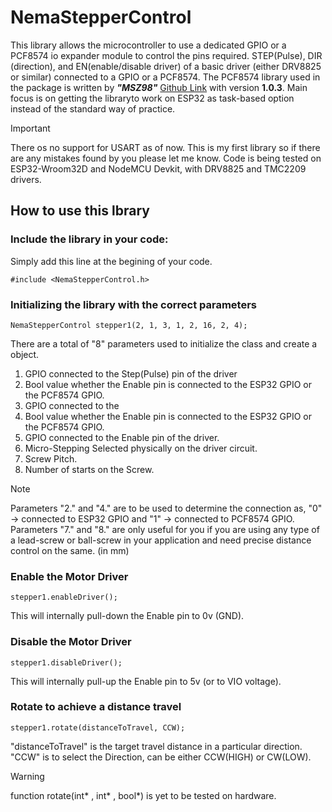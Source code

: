 # NemaStepperControl
This library allows the microcontroller to use a dedicated GPIO or a PCF8574 io expander module to control the pins required. STEP(Pulse), DIR (direction), and EN(enable/disable driver) of a basic driver (either DRV8825 or similar) connected to a GPIO or a PCF8574.
The PCF8574 library used in the package is written by ***"MSZ98"*** [Github Link](https://github.com/MSZ98/pcf8574) with version **1.0.3**.
Main focus is on getting the libraryto work on ESP32 as task-based option instead of the standard way of practice.

> [!IMPORTANT]
> There os no support for USART as of now.
> This is my first library so if there are any mistakes found by you please let me know.
> Code is being tested on ESP32-Wroom32D and NodeMCU Devkit, with DRV8825 and TMC2209 drivers.

## How to use this lbrary

### Include the library in your code:
Simply add this line at the begining of your code.
```
#include <NemaStepperControl.h>
```

### Initializing the library with the correct parameters

```
NemaStepperControl stepper1(2, 1, 3, 1, 2, 16, 2, 4);
```
There are a total of "8" parameters used to initialize the class and create a object.
1. GPIO connected to the Step(Pulse) pin of the driver
2. Bool value whether the Enable pin is connected to the ESP32 GPIO or the PCF8574 GPIO.
3. GPIO connected to the 
4. Bool value whether the Enable pin is connected to the ESP32 GPIO or the PCF8574 GPIO.
5. GPIO connected to the Enable pin of the driver.
6. Micro-Stepping Selected physically on the driver circuit.
7. Screw Pitch.
8. Number of starts on the Screw.

> [!NOTE]
> Parameters "2." and "4." are to be used to determine the connection as, "0" -> connected to ESP32 GPIO and "1" -> connected to PCF8574 GPIO.
> Parameters "7." and "8." are only useful for you if you are using any type of a lead-screw or ball-screw in your application and need precise distance control on the same. (in mm)

### Enable the Motor Driver
```
stepper1.enableDriver();

```
This will internally pull-down the Enable pin to 0v (GND).

### Disable the Motor Driver
```
stepper1.disableDriver();
```
This will internally pull-up the Enable pin to 5v (or to VIO voltage).

### Rotate to achieve a distance travel
```
stepper1.rotate(distanceToTravel, CCW); 
```
"distanceToTravel" is the target travel distance in a particular direction.
"CCW" is to select the Direction, can be either CCW(HIGH) or CW(LOW).

> [!WARNING]
> function rotate(int* , int* , bool*) is yet to be tested on hardware.